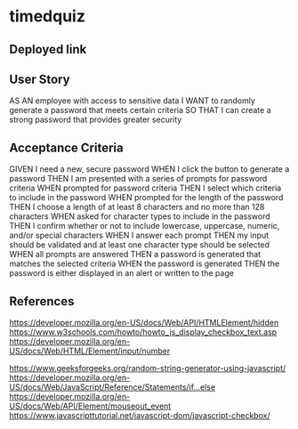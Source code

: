 # timedquiz

## Deployed link 

## User Story
AS AN employee with access to sensitive data
I WANT to randomly generate a password that meets certain criteria
SO THAT I can create a strong password that provides greater security

## Acceptance Criteria
GIVEN I need a new, secure password
WHEN I click the button to generate a password
THEN I am presented with a series of prompts for password criteria
WHEN prompted for password criteria
THEN I select which criteria to include in the password
WHEN prompted for the length of the password
THEN I choose a length of at least 8 characters and no more than 128 characters
WHEN asked for character types to include in the password
THEN I confirm whether or not to include lowercase, uppercase, numeric, and/or special characters
WHEN I answer each prompt
THEN my input should be validated and at least one character type should be selected
WHEN all prompts are answered
THEN a password is generated that matches the selected criteria
WHEN the password is generated
THEN the password is either displayed in an alert or written to the page

## References

https://developer.mozilla.org/en-US/docs/Web/API/HTMLElement/hidden
https://www.w3schools.com/howto/howto_js_display_checkbox_text.asp
https://developer.mozilla.org/en-US/docs/Web/HTML/Element/input/number

https://www.geeksforgeeks.org/random-string-generator-using-javascript/
https://developer.mozilla.org/en-US/docs/Web/JavaScript/Reference/Statements/if...else
https://developer.mozilla.org/en-US/docs/Web/API/Element/mouseout_event
https://www.javascripttutorial.net/javascript-dom/javascript-checkbox/
